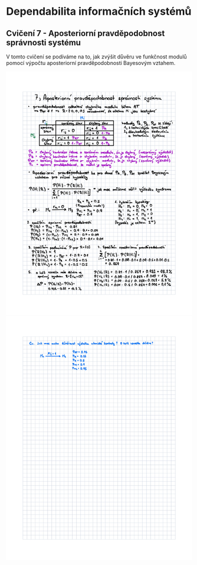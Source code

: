 # Dependabilita informačních systémů

## Cvičení 7 - Aposteriorní pravděpodobnost správnosti systému

V tomto cvičení se podíváme na to, jak zvýšit důvěru ve funkčnost modulů pomocí výpočtu aposteriorní pravděpodobnosti Bayesovým vztahem.

<img src="https://raw.githubusercontent.com/pavelberanek91/UJEP/main/DIS/Cvičen%C3%AD%207/DEP07-1.jpg">
<img src="https://raw.githubusercontent.com/pavelberanek91/UJEP/main/DIS/Cvičen%C3%AD%207/DEP07-2.jpg">